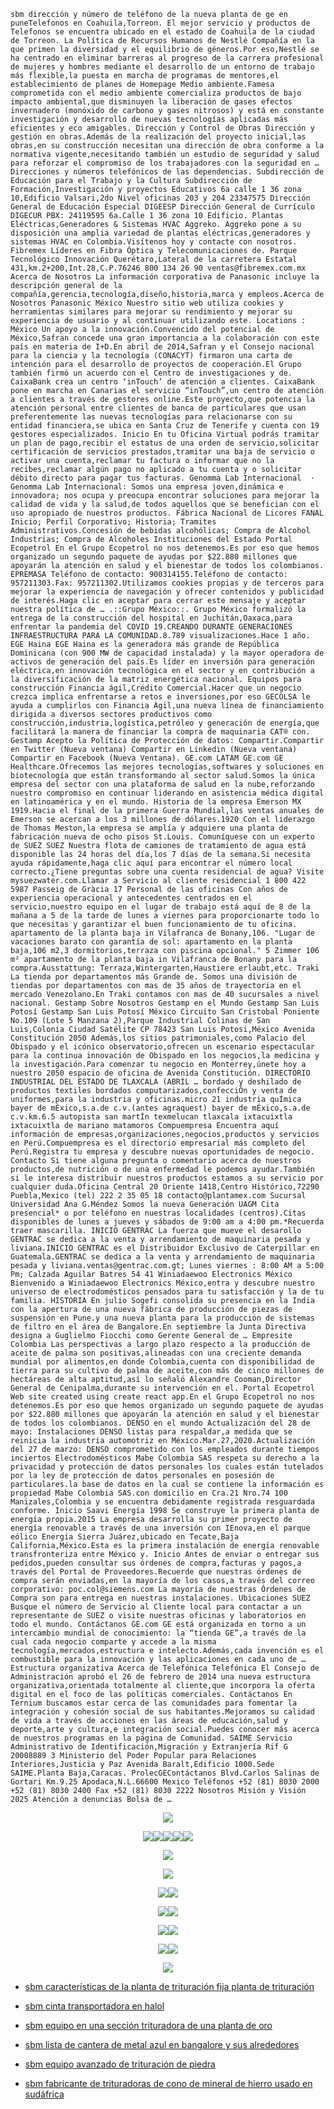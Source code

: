 
```
sbm dirección y número de teléfono de la nueva planta de ge en puneTelefonos en Coahuila,Torreon. El mejor servicio y productos de Telefonos se encuentra ubicado en el estado de Coahuila de la ciudad de Torreon. La Política de Recursos Humanos de Nestlé Compañía en la que primen la diversidad y el equilibrio de géneros.Por eso,Nestlé se ha centrado en eliminar barreras al progreso de la carrera profesional de mujeres y hombres mediante el desarrollo de un entorno de trabajo más flexible,la puesta en marcha de programas de mentores,el establecimiento de planes de Homepage Medio ambiente.Famesa comprometida con el medio ambiente comercializa productos de bajo impacto ambiental,que disminuyen la liberación de gases efectos invernadero (monóxido de carbono y gases nitrosos) y está en constante investigación y desarrollo de nuevas tecnologías aplicadas más eficientes y eco amigables. Dirección y Control de Obras Dirección y gestión en obras.Además de la realización del proyecto inicial,las obras,en su construcción necesitan una dirección de obra conforme a la normativa vigente,necesitando también un estudio de seguridad y salud para reforzar el compromiso de los trabajadores con la seguridad en … Direcciones y números telefónicos de las dependencias. Subdirección de Educación para el Trabajo y la Cultura Subdirección de Formación,Investigación y proyectos Educativos 6a calle 1 36 zona 10,Edificio Valsari,2do Nivel oficinas 203 y 204 23347575 Dirección General de Educación Especial DIGEESP Dirección General de Currículo DIGECUR PBX: 24119595 6a.Calle 1 36 zona 10 Edificio. Plantas Eléctricas,Generadores & Sistemas HVAC Aggreko. Aggreko pone a su disposición una amplia variedad de plantas eléctricas,generadores y sistemas HVAC en Colombia.Visítenos hoy y contacte con nosotros. Fibremex Líderes en Fibra Óptica y Telecomunicaciones de. Parque Tecnológico Innovación Querétaro,Lateral de la carretera Estatal 431,km.2+200,Int.28,C.P.76246 800 134 26 90 ventas@fibremex.com.mx Acerca de Nosotros La información corporativa de Panasonic incluye la descripción general de la compañía,gerencia,tecnología,diseño,historia,marca y empleos.Acerca de Nosotros Panasonic México Nuestro sitio web utiliza cookies y herramientas similares para mejorar su rendimiento y mejorar su experiencia de usuario y al continuar utilizando este. Locations : México Un apoyo a la innovación.Convencido del potencial de México,Safran concede una gran importancia a la colaboración con este país en materia de I+D.En abril de 2014,Safran y el Consejo nacional para la ciencia y la tecnología (CONACYT) firmaron una carta de intención para el desarrollo de proyectos de cooperación.El Grupo también firmó un acuerdo con el Centro de investigaciones y de. CaixaBank crea un centro ‘inTouch’ de atención a clientes. CaixaBank pone en marcha en Canarias el servicio “inTouch”,un centro de atención a clientes a través de gestores online.Este proyecto,que potencia la atención personal entre clientes de banca de particulares que usan preferentemente las nuevas tecnologías para relacionarse con su entidad financiera,se ubica en Santa Cruz de Tenerife y cuenta con 19 gestores especializados. Inicio En tu Oficina Virtual podrás tramitar un plan de pago,recibir el estatus de una orden de servicio,solicitar certificación de servicios prestados,tramitar una baja de servicio o activar una cuenta,reclamar tu factura o informar que no la recibes,reclamar algún pago no aplicado a tu cuenta y o solicitar débito directo para pagar tus facturas. Genomma Lab Internacional  · Genomma Lab Internacional: Somos una empresa joven,dinámica e innovadora; nos ocupa y preocupa encontrar soluciones para mejorar la calidad de vida y la salud,de todos aquellos que se benefician con el uso apropiado de nuestros productos. Fábrica Nacional de Licores FANAL Inicio; Perfil Corporativo; Historia; Tramites Administrativos.Concesión de bebidas alcohólicas; Compra de Alcohol Industrias; Compra de Alcoholes Instituciones del Estado Portal Ecopetrol En el Grupo Ecopetrol no nos detenemos.Es por eso que hemos organizado un segundo paquete de ayudas por $22.880 millones que apoyarán la atención en salud y el bienestar de todos los colombianos. EPREMASA Teléfono de contacto: 900314155.Teléfono de contacto: 957211303.Fax: 957211302.Utilizamos cookies propias y de terceros para mejorar la experiencia de navegación y ofrecer contenidos y publicidad de interés.Haga clic en aceptar para cerrar este mensaje y aceptar nuestra política de … .::Grupo México::. Grupo México formalizó la entrega de la construcción del hospital en Juchitán,Oaxaca,para enfrentar la pandemia del COVID 19.CREANDO DURANTE GENERACIONES INFRAESTRUCTURA PARA LA COMUNIDAD.8.789 visualizaciones.Hace 1 año. EGE Haina EGE Haina es la generadora más grande de República Dominicana (con 900 MW de capacidad instalada) y la mayor operadora de activos de generación del país.Es líder en inversión para generación eléctrica,en innovación tecnológica en el sector y en contribución a la diversificación de la matriz energética nacional. Equipos para construcción Financia ágil,Crédito Comercial.Hacer que un negocio crezca implica enfrentarse a retos e inversiones,por eso GECOLSA le ayuda a cumplirlos con Financia Ágil,una nueva línea de financiamiento dirigida a diversos sectores productivos como construcción,industria,logística,petróleo y generación de energía,que facilitará la manera de financiar la compra de maquinaria CAT® con. Gestamp Acepto la Política de Protección de datos: Compartir.Compartir en Twitter (Nueva ventana) Compartir en Linkedin (Nueva ventana) Compartir en Facebook (Nueva Ventana). GE.com LATAM GE.com GE Healthcare.Ofrecemos las mejores tecnologías,softwares y soluciones en biotecnología que están transformando al sector salud.Somos la única empresa del sector con una plataforma de salud en la nube,reforzando nuestro compromiso en continuar liderando en asistencia médica digital en latinoamérica y en el mundo. Historia de la empresa Emerson MX 1919.Hacia el final de la primera Guerra Mundial,las ventas anuales de Emerson se acercan a los 3 millones de dólares.1920 Con el liderazgo de Thomas Meston,la empresa se amplía y adquiere una planta de fabricación nueva de ocho pisos St.Louis. Comuníquese con un experto de SUEZ SUEZ Nuestra flota de camiones de tratamiento de agua está disponible las 24 horas del día,los 7 días de la semana.Si necesita ayuda rápidamente,haga clic aquí para encontrar el número local correcto.¿Tiene preguntas sobre una cuenta residencial de agua? Visite mysuezwater.com.Llamar a Servicio al cliente residencial 1 800 422 5987 Passeig de Gràcia 17 Personal de las oficinas Con años de experiencia operacional y antecedentes centrados en el servicio,nuestro equipo en el lugar de trabajo está aquí de 8 de la mañana a 5 de la tarde de lunes a viernes para proporcionarte todo lo que necesitas y garantizar el buen funcionamiento de tu oficina. apartamento de la planta baja in Vilafranca de Bonany,106. "Lugar de vacaciones barato con garantía de sol: apartamento en la planta baja,106 m2,3 dormitorios,terraza con piscina opcional." 5 Zimmer 106 m² apartamento de la planta baja in Vilafranca de Bonany para la compra.Ausstattung: Terraza,Wintergarten,Haustiere erlaubt,etc. Traki La tienda por departamentos más Grande de. Somos una división de tiendas por departamentos con mas de 35 años de trayectoria en el mercado Venezolano.En Traki contamos con mas de 40 sucursales a nivel nacional. Gestamp Sobre Nosotros Gestamp en el Mundo Gestamp San Luis Potosí Gestamp San Luis Potosí México Circuito San Cristobal Poniente No.109 (Lote 5 Manzana 2),Parque Industrial Colinas de San Luis,Colonia Ciudad Satélite CP 78423 San Luis Potosi,México Avenida Constitución 2050 Además,los sitios patrimoniales,como Palacio del Obispado y el icónico observatorio,ofrecen un escenario espectacular para la continua innovación de Obispado en los negocios,la medicina y la investigación.Para comenzar tu negocio en Monterrey,únete hoy a nuestro 2050 espacio de oficina de Avenida Constitución. DIRECTORIO INDUSTRIAL DEL ESTADO DE TLAXCALA (ABRIL … bordado y deshilado de productos textiles bordados computarizados,confecciÓn y venta de uniformes,para la industria y oficinas.micro 21 industria quÍmica bayer de mÉxico,s.a.de c.v.(antes agraquest) bayer de mÉxico,s.a.de c.v.km.6.5 autopista san martÍn texmelucan tlaxcala ixtacuixtla ixtacuixtla de mariano matamoros Compuempresa Encuentra aquí información de empresas,organizaciones,negocios,productos y servicios en Perú.Compuempresa es el directorio empresarial más completo del Perú.Registra tu empresa y descubre nuevas oportunidades de negocio. Contacto Si tiene alguna pregunta o comentario acerca de nuestros productos,de nutrición o de una enfermedad le podemos ayudar.También si le interesa distribuir nuestros productos estamos a su servicio por cualquier duda.Oficina Central 20 Oriente 1418,Centro Histórico,72290 Puebla,Mexico (tel) 222 2 35 05 18 contacto@plantamex.com Sucursal Universidad Ana G.Méndez Somos la nueva Generación UAGM Cita presencial* o por teléfono en nuestras localidades (centros).Citas disponibles de lunes a jueves y sábados de 9:00 am a 4:00 pm.*Recuerda traer mascarilla. INICIO GENTRAC La fuerza que mueve el desarollo GENTRAC se dedica a la venta y arrendamiento de maquinaria pesada y liviana.INICIO GENTRAC es el Distribuidor Exclusivo de Caterpillar en Guatemala.GENTRAC se dedica a la venta y arrendamiento de maquinaria pesada y liviana.ventas@gentrac.com.gt; Lunes viernes : 8:00 AM a 5:00 Pm; Calzada Aguilar Batres 54 41 Winiadaewoo Electronics México Bienvenido a Winiadaewoo Electronics México,entra y descubre nuestro universo de electrodomésticos pensados para tu satisfacción y la de tu familia. HISTORIA En julio Sogefi consolida su presencia en la India con la apertura de una nueva fábrica de producción de piezas de suspensión en Pune.y una nueva planta para la producción de sistemas de filtro en el área de Bangalore.En septiembre la Junta Directiva designa a Guglielmo Fiocchi como Gerente General de … Empresite Colombia Las perspectivas a largo plazo respecto a la producción de aceite de palma son positivas,alineadas con una creciente demanda mundial por alimentos,en donde Colombia,cuenta con disponibilidad de tierra para su cultivo de palma de aceite,con más de cinco millones de hectáreas de alta aptitud,así lo señaló Alexandre Cooman,Director General de Cenipalma,durante su intervención en el. Portal Ecopetrol Web site created using create react app.En el Grupo Ecopetrol no nos detenemos.Es por eso que hemos organizado un segundo paquete de ayudas por $22.880 millones que apoyarán la atención en salud y el bienestar de todos los colombianos. DENSO en el mundo Actualización del 28 de mayo: Instalaciones DENSO listas para respaldar,a medida que se reinicia la industria automotriz en México.Mar.27,2020.Actualización del 27 de marzo: DENSO comprometido con los empleados durante tiempos inciertos Electrodomésticos Mabe Colombia SAS respeta su derecho a la privacidad y protección de datos personales los cuales están tutelados por la ley de protección de datos personales en posesión de particulares.la base de datos en la cual se contiene la información es propiedad Mabe Colombia SAS.con domicilio en Cra.21 Nro.74 100 Manizales,Colombia y se encuentra debidamente registrada resguardada conforme. Inicio Saavi Energía 1998 Se construye la primera planta de energía propia.2015 La empresa desarrolla su primer proyecto de energía renovable a través de una inversión con IEnova,en el parque eólico Energía Sierra Juárez,ubicado en Tecate,Baja California,México.Esta es la primera instalación de energía renovable transfronteriza entre México y. Inicio Antes de enviar o entregar sus pedidos,pueden consultar sus órdenes de compra,facturas y pagos,a través del Portal de Proveedores.Recuerde que nuestras órdenes de compra serán enviadas,en la mayoría de los casos,a través del correo corporativo: poc.col@siemens.com La mayoría de nuestras Órdenes de Compra son para entrega en nuestras instalaciones. Ubicaciones SUEZ Busque el número de Servicio al Cliente local para contactar a un representante de SUEZ o visite nuestras oficinas y laboratorios en todo el mundo. Contáctanos GE.com GE está organizada en torno a un intercambio mundial de conocimiento: la “tienda GE”,a través de la cual cada negocio comparte y accede a la misma tecnología,mercados,estructura e intelecto.Además,cada invención es el combustible para la innovación y las aplicaciones en cada uno de … Estructura organizativa Acerca de Telefónica Telefónica El Consejo de Administración aprobó el 26 de febrero de 2014 una nueva estructura organizativa,orientada totalmente al cliente,que incorpora la oferta digital en el foco de las políticas comerciales. Contáctanos En Ternium buscamos estar cerca de las comunidades para fomentar la integración y cohesión social de sus habitantes.Mejoramos su calidad de vida a través de acciones en las áreas de educación,salud y deporte,arte y cultura,e integración social.Puedes conocer más acerca de nuestros programas en la página de Comunidad. SAIME Servicio Administrativo de Identificación,Migración y Extranjería Rif G 20008889 3 Ministerio del Poder Popular para Relaciones Interiores,Justicia y Paz Avenida Baralt,Edificio 1000.Sede SAIME.Planta Baja,Caracas. ProlecGEContáctanos Blvd.Carlos Salinas de Gortari Km.9.25 Apodaca,N.L.66600 Mexico Teléfonos +52 (81) 8030 2000 +52 (81) 8030 2400 Fax +52 (81) 8030 2222 Nosotros Misión y Visión 2025 Atención a denuncias Bolsa de … 
```

<div align="center">

<a href="https://es-crusher.shibang-china.com/github&k=sbm+direcci%C3%B3n+y+n%C3%BAmero+de+tel%C3%A9fono+de+la+nueva+planta+de+ge+en+pune"><img src="https://static.shibang-china.com/es/crusher/logo.jpg"></a>

<a href="https://es-crusher.shibang-china.com/github&k=sbm+direcci%C3%B3n+y+n%C3%BAmero+de+tel%C3%A9fono+de+la+nueva+planta+de+ge+en+pune"><img src="https://static.shibang-china.com/es/crusher/index.jpg"></a><a href="https://es-crusher.shibang-china.com/material.htmlgithub&k=sbm+direcci%C3%B3n+y+n%C3%BAmero+de+tel%C3%A9fono+de+la+nueva+planta+de+ge+en+pune"><img src="https://static.shibang-china.com/es/crusher/material.jpg"></a><a href="https://es-crusher.shibang-china.com/application.htmlgithub&k=sbm+direcci%C3%B3n+y+n%C3%BAmero+de+tel%C3%A9fono+de+la+nueva+planta+de+ge+en+pune"><img src="https://static.shibang-china.com/es/crusher/application.jpg"></a><a href="https://es-crusher.shibang-china.com/aboutus.htmlgithub&k=sbm+direcci%C3%B3n+y+n%C3%BAmero+de+tel%C3%A9fono+de+la+nueva+planta+de+ge+en+pune"><img src="https://static.shibang-china.com/es/crusher/aboutus.jpg"></a><a href="https://es-crusher.shibang-china.com/contact.htmlgithub&k=sbm+direcci%C3%B3n+y+n%C3%BAmero+de+tel%C3%A9fono+de+la+nueva+planta+de+ge+en+pune"><img src="https://static.shibang-china.com/es/crusher/contact.jpg"></a>

<a href="https://es-crusher.shibang-china.com/github&k=sbm+direcci%C3%B3n+y+n%C3%BAmero+de+tel%C3%A9fono+de+la+nueva+planta+de+ge+en+pune"><img src="https://static.shibang-china.com/es/crusher/banner.jpg"></a>

<a href="https://swt.shibang-china.com/github&k=sbm+direcci%C3%B3n+y+n%C3%BAmero+de+tel%C3%A9fono+de+la+nueva+planta+de+ge+en+pune"><img src="https://static.shibang-china.com/es/crusher/text.jpg"></a>

<a href="https://swt.shibang-china.com/github&k=sbm+direcci%C3%B3n+y+n%C3%BAmero+de+tel%C3%A9fono+de+la+nueva+planta+de+ge+en+pune"><img src="https://static.shibang-china.com/es/crusher/chat.jpg"></a><a href="https://es-crusher.shibang-china.com/contact.htmlgithub&k=sbm+direcci%C3%B3n+y+n%C3%BAmero+de+tel%C3%A9fono+de+la+nueva+planta+de+ge+en+pune"><img src="https://static.shibang-china.com/es/crusher/message.jpg"></a>

<a href="https://es-crusher.shibang-china.com/products/pe.htmlgithub&k=sbm+direcci%C3%B3n+y+n%C3%BAmero+de+tel%C3%A9fono+de+la+nueva+planta+de+ge+en+pune"><img src="https://static.shibang-china.com/es/crusher/pe.jpg"></a><a href="https://es-crusher.shibang-china.com/products/pf.htmlgithub&k=sbm+direcci%C3%B3n+y+n%C3%BAmero+de+tel%C3%A9fono+de+la+nueva+planta+de+ge+en+pune"><img src="https://static.shibang-china.com/es/crusher/pf.jpg"></a>

<a href="https://es-crusher.shibang-china.com/products/hpt.htmlgithub&k=sbm+direcci%C3%B3n+y+n%C3%BAmero+de+tel%C3%A9fono+de+la+nueva+planta+de+ge+en+pune"><img src="https://static.shibang-china.com/es/crusher/hpt.jpg"></a><a href="https://es-crusher.shibang-china.com/products/vsi.htmlgithub&k=sbm+direcci%C3%B3n+y+n%C3%BAmero+de+tel%C3%A9fono+de+la+nueva+planta+de+ge+en+pune"><img src="https://static.shibang-china.com/es/crusher/vsi.jpg"></a>

<a href="https://es-crusher.shibang-china.com/products/klv.htmlgithub&k=sbm+direcci%C3%B3n+y+n%C3%BAmero+de+tel%C3%A9fono+de+la+nueva+planta+de+ge+en+pune"><img src="https://static.shibang-china.com/es/crusher/klv.jpg"></a><a href="https://es-crusher.shibang-china.com/products/portable.htmlgithub&k=sbm+direcci%C3%B3n+y+n%C3%BAmero+de+tel%C3%A9fono+de+la+nueva+planta+de+ge+en+pune"><img src="https://static.shibang-china.com/es/crusher/portable.jpg"></a>

<a href="https://swt.shibang-china.com/github&k=sbm+direcci%C3%B3n+y+n%C3%BAmero+de+tel%C3%A9fono+de+la+nueva+planta+de+ge+en+pune"><img src="https://static.shibang-china.com/es/crusher/case.jpg"></a>

</div>


* [sbm características de la planta de trituración fija planta de trituración](sbm%20caracter%C3%ADsticas%20de%20la%20planta%20de%20trituraci%C3%B3n%20fija%20planta%20de%20trituraci%C3%B3n.md)

* [sbm cinta transportadora en halol](sbm%20cinta%20transportadora%20en%20halol.md)

* [sbm equipo en una sección trituradora de una planta de oro](sbm%20equipo%20en%20una%20secci%C3%B3n%20trituradora%20de%20una%20planta%20de%20oro.md)

* [sbm lista de cantera de metal azul en bangalore y sus alrededores](sbm%20lista%20de%20cantera%20de%20metal%20azul%20en%20bangalore%20y%20sus%20alrededores.md)

* [sbm equipo avanzado de trituración de piedra](sbm%20equipo%20avanzado%20de%20trituraci%C3%B3n%20de%20piedra.md)

* [sbm fabricante de trituradoras de cono de mineral de hierro usado en sudáfrica](sbm%20fabricante%20de%20trituradoras%20de%20cono%20de%20mineral%20de%20hierro%20usado%20en%20sud%C3%A1frica.md)